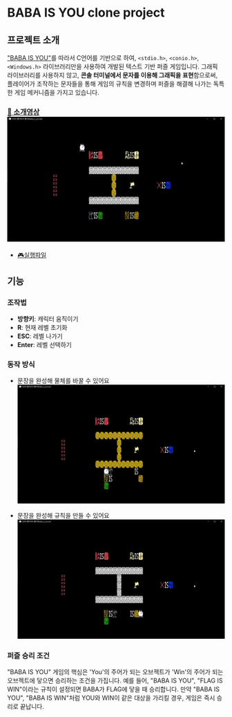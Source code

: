 # BABA IS YOU clone project

## 프로젝트 소개

["BABA IS YOU"](https://namu.wiki/w/Baba%20Is%20You)를 따라서 C언어를 기반으로 하여, `<stdio.h>`, `<conio.h>`, `<Windows.h>` 라이브러리만을 사용하여 개발된 텍스트 기반 퍼즐 게임입니다. 그래픽 라이브러리를 사용하지 않고, **콘솔 터미널에서 문자를 이용해 그래픽을 표현**함으로써, 플레이어가 조작하는 문자들을 통해 게임의 규칙을 변경하며 퍼즐을 해결해 나가는 독특한 게임 메커니즘을 가지고 있습니다.
### [:link: 소개영상![Apr-05-2024 16-14-17.gif](Apr-05-2024%2016-14-17.gif)](https://www.youtube.com/watch?v=0g92GeLWkFA&t=66)
 

- [:video_game:실행파일](https://www.youtube.com/redirect?event=video_description&redir_token=QUFFLUhqbTVrbUw2dDdrQ1BERzhTNFRGN0otV3lFd0xuZ3xBQ3Jtc0trdFRTU1IyUDJ6RDdfcWxoOGVkeExCMFRvREdtSEVFZzhGUVlqV1RRTGozbTJYbGY2SW9Ua3BVUks2dWJtZTB2SmsxcUdrZFJzRjdUT0JScERDM2cxMFUtUmRJTllLak40Vnp1alV3bjE2eTRoQXpHMA&q=https%3A%2F%2Fdrive.google.com%2Ffile%2Fd%2F1naEuS60GRZw3eapNwr5DCsEkD62KOjEh%2Fview%3Fusp%3Dsharing&v=0g92GeLWkFA)

## 기능

### 조작법

- **방향키**: 캐릭터 움직이기
- **R**: 현재 레벨 초기화
- **ESC**: 레벨 나가기
- **Enter**: 레벨 선택하기

### 동작 방식
- 문장을 완성해 물체를 바꿀 수 있어요
![Apr-05-2024 16-15-12.gif](Apr-05-2024%2016-15-12.gif)

- 문장을 완성해 규칙을 만들 수 있어요
![Apr-05-2024 16-15-17.gif](Apr-05-2024%2016-15-17.gif)

### 퍼즐 승리 조건

"BABA IS YOU" 게임의 핵심은 'You'의 주어가 되는 오브젝트가 'Win'의 주어가 되는 오브젝트에 닿으면 승리하는 조건을 가집니다.
예를 들어, "BABA IS YOU", "FLAG IS WIN"이라는 규칙이 설정되면 BABA가 FLAG에 닿을 때 승리합니다. 
만약 "BABA IS YOU", "BABA IS WIN"처럼 YOU와 WIN이 같은 대상을 가리킬 경우, 게임은 즉시 승리로 끝납니다.

